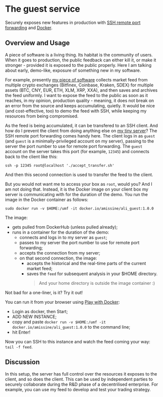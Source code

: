 # The guest service

Securely exposes new features in production with [SSH remote port forwarding](https://www.ssh.com/ssh/tunneling/example) and [Docker](https://www.docker.com/). 

## Overview and Usage

A piece of software is a living thing. Its habitat is the community of users. When it goes to production, the public feedback can either kill it, or make it stronger - provided it is  exposed to the public properly. Here I am talking about early, demo-like, exposure of something new in my software.

For example, presently [my piece of software](https://docs.google.com/document/d/11oG00Nvn6vcFC2AemFmSkZNp0trEFrUHxL0IrkGR45c/ "the ALI project") collects market feed from multiple crypto exchanges (Bitfinex, Coinbase, Kraken, SDEX) for multiple assets (BTC, CNY, EUR, ETH, XLM, XRP, XXA), and then saves and archives the feed uniformly. I want to expose the feed to the public as soon as it reaches, in my opinion, production quality - meaning, it does not break on an error from the source and keeps accumulating, quietly. It would be nice (and cost-effective, too) to demo the feed with SSH, while keeping my resources from being compromised.

As the feed is being accumulated, it can be transfered to an SSH client. And how do I prevent the client from doing anything else on [my tiny server](https://drive.google.com/file/d/1tiVi1AVFkxgE-5RaiBIqzkmofzAcwlb9/view?usp=sharing "Raspberry Pi 4B")? The SSH remote port forwarding comes handy here. The client logs in as `guest` (and `guest` is a minimally-privileged account on my server), passing to the server the port number to use for remote port forwarding. The `guest` account on the server takes this port (for example, `12345`) and connects back to the client like this:

```
ssh -p 12345 root@localhost './accept_transfer.sh'
```

And then this second connection is used to transfer the feed to the client.

But you would not want me to access your box as `root`, would you? And I am not doing that. Instead, it is the Docker image on your client box my server is communicating with for the duration of the demo. You run the image in the Docker container as follows:

```
sudo docker run -v $HOME:/umf -it docker.io/amissine/ali_guest:1.0.0
```

The image:
- gets pulled from DockerHub (unless pulled already);
- runs in a container for the duration of the demo:
  - connects and logs in to my server as `guest`;
  - passes to my server the port number to use for remote port forwarding;
  - accepts the connection from my server;
  - on that second connection, the image:
    - accepts the historical and the real-time parts of the current market feed;
    - saves the `feed` for subsequent analysis in your $HOME directory.
      > And your home directory is outside the image container :)

Not bad for a one-liner, is it? Try it out!

You can run it from your browser using [Play with Docker](https://labs.play-with-docker.com/):
- Login as docker, then Start;
- ADD NEW INSTANCE;
- copy and paste `docker run -v $HOME:/umf -it docker.io/amissine/ali_guest:1.0.0` to the command line;
- hit Enter!

Now you can SSH to this instance and watch the feed coming your way: `tail -f feed`.

## Discussion

In this setup, the server has full control over the resources it exposes to the client, and so does the client. This can be used by independent parties to securely collaborate during the R&D phase of a decentrilised enterprise. For example, you can use my feed to develop and test your trading strategy.

